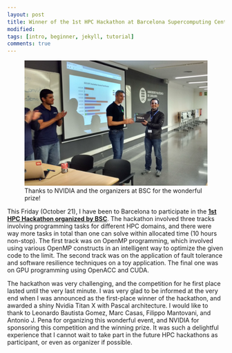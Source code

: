 ```yaml
---
layout: post
title: Winner of the 1st HPC Hackathon at Barcelona Supercomputing Center (BSC)!
modified:
tags: [intro, beginner, jekyll, tutorial]
comments: true
---
```


<figure>
    <a href="/images/hackathon.jpg"><img src="/images/hackathon.jpg"></a>
    <figcaption>Thanks to NVIDIA and the organizers at BSC for the wonderful prize!</figcaption>
</figure>

This Friday (October 21), I have been to Barcelona to participate in the **<a href="http://hackathon.bsc.es">1st HPC Hackathon organized by BSC</a>**.
The hackathon involved three tracks involving programming tasks for different HPC domains, and there were way more tasks in total than one can solve within allocated time (10 hours non-stop).
The first track was on OpenMP programming, which involved using various OpenMP constructs in an intelligent way to optimize the given code to the limit.
The second track was on the application of fault tolerance and software resilience techniques on a toy application.
The final one was on GPU programming using OpenACC and CUDA.

The hackathon was very challenging, and the competition for he first place lasted until the very last minute.
I was very glad to be informed at the very end when I was announced as the first-place winner of the hackathon, and awarded a shiny Nvidia Titan X with Pascal architecture.
I would like to thank to Leonardo Bautista Gomez, Marc Casas, Filippo Mantovani, and Antonio J. Pena for organizing this wonderful event, and NVIDIA for sponsoring this competition and the winning prize.
It was such a delightful experience that I cannot wait to take part in the future HPC hackathons as participant, or even as organizer if possible.
